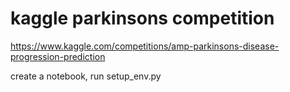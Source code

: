 # kaggle parkinsons competition
https://www.kaggle.com/competitions/amp-parkinsons-disease-progression-prediction

create a notebook, run setup_env.py


